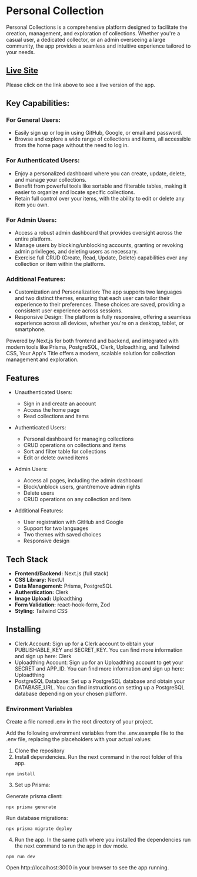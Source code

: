 # Personal Collection

Personal Collections is a comprehensive platform designed to facilitate the creation, management, and exploration of collections. Whether you're a casual user, a dedicated collector, or an admin overseeing a large community, the app provides a seamless and intuitive experience tailored to your needs.

## [Live Site](https://personal-collection-two.vercel.app/)

Please click on the link above to see a live version of the app.

## Key Capabilities:

### For General Users:

- Easily sign up or log in using GitHub, Google, or email and password.
- Browse and explore a wide range of collections and items, all accessible from the home page without the need to log in.

### For Authenticated Users:

- Enjoy a personalized dashboard where you can create, update, delete, and manage your collections.
- Benefit from powerful tools like sortable and filterable tables, making it easier to organize and locate specific collections.
- Retain full control over your items, with the ability to edit or delete any item you own.

### For Admin Users:

- Access a robust admin dashboard that provides oversight across the entire platform.
- Manage users by blocking/unblocking accounts, granting or revoking admin privileges, and deleting users as necessary.
- Exercise full CRUD (Create, Read, Update, Delete) capabilities over any collection or item within the platform.

### Additional Features:

- Customization and Personalization: The app supports two languages and two distinct themes, ensuring that each user can tailor their experience to their preferences. These choices are saved, providing a consistent user experience across sessions.
- Responsive Design: The platform is fully responsive, offering a seamless experience across all devices, whether you're on a desktop, tablet, or smartphone.

Powered by Next.js for both frontend and backend, and integrated with modern tools like Prisma, PostgreSQL, Clerk, Uploadthing, and Tailwind CSS, Your App's Title offers a modern, scalable solution for collection management and exploration.

## Features

- Unauthenticated Users:

  - Sign in and create an account
  - Access the home page
  - Read collections and items

- Authenticated Users:

  - Personal dashboard for managing collections
  - CRUD operations on collections and items
  - Sort and filter table for collections
  - Edit or delete owned items

- Admin Users:

  - Access all pages, including the admin dashboard
  - Block/unblock users, grant/remove admin rights
  - Delete users
  - CRUD operations on any collection and item

- Additional Features:

  - User registration with GitHub and Google
  - Support for two languages
  - Two themes with saved choices
  - Responsive design

## Tech Stack

- **Frontend/Backend:** Next.js (full stack)
- **CSS Library:** NextUI
- **Data Management:** Prisma, PostgreSQL
- **Authentication:** Clerk
- **Image Upload:** Uploadthing
- **Form Validation:** react-hook-form, Zod
- **Styling:** Tailwind CSS

## Installing

- Clerk Account: Sign up for a Clerk account to obtain your PUBLISHABLE_KEY and SECRET_KEY. You can find more information and sign up here: Clerk
- Uploadthing Account: Sign up for an Uploadthing account to get your SECRET and APP_ID. You can find more information and sign up here: Uploadthing
- PostgreSQL Database: Set up a PostgreSQL database and obtain your DATABASE_URL. You can find instructions on setting up a PostgreSQL database depending on your chosen platform.

### Environment Variables

Create a file named .env in the root directory of your project.

Add the following environment variables from the .env.example file to the .env file, replacing the placeholders with your actual values:

1. Clone the repository
2. Install dependencies. Run the next command in the root folder of this app.

```
npm install
```

3. Set up Prisma:

Generate prisma client:

```
npx prisma generate
```

Run database migrations:

```
npx prisma migrate deploy
```

4. Run the app. In the same path where you installed the dependencies run the next command to run the app in dev mode.

```
npm run dev
```

Open http://localhost:3000 in your browser to see the app running.
